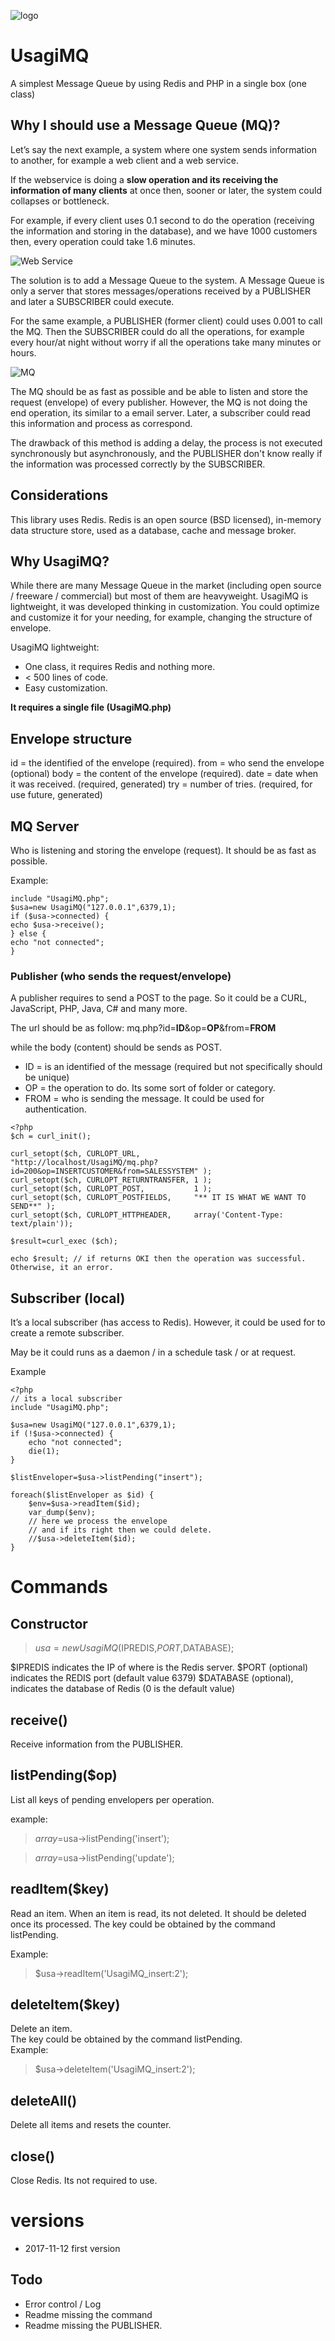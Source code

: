 ![logo](visio/logo.png "logo")

# UsagiMQ
A simplest Message Queue by using Redis and PHP in a single box (one class)



## Why I should use a Message Queue (MQ)?

Let’s say the next example, a system where one system sends information to another, for example a web client and a web service.

If the webservice is doing a **slow operation and its receiving the information of many clients** at once then, sooner or later, the system could collapses or bottleneck.

For example, if every client uses 0.1 second to do the operation (receiving the information and storing in the database), and we have 1000 customers then, every operation could take 1.6 minutes.


![Web Service](visio/WebService.jpg "Web Service")

The solution is to add a Message Queue to the system. A Message Queue is only a server that stores messages/operations received by a PUBLISHER and later a SUBSCRIBER could execute.

For the same example, a PUBLISHER (former client) could uses 0.001 to call the MQ. Then the SUBSCRIBER could do all the operations, for example every hour/at night without worry if all the operations take many minutes or hours.




![MQ](visio/MQ.jpg "MQ")

The MQ should be as fast as possible and be able to listen and store the request (envelope) of every publisher. However, the MQ is not doing the end operation, its similar to a email server.
Later, a subscriber could read this information and process as correspond.

The drawback of this method is adding a delay, the process is not executed synchronously but asynchronously, and the PUBLISHER don't know really if the information was processed correctly by the SUBSCRIBER.

## Considerations

This library uses Redis. Redis is an open source (BSD licensed), in-memory data structure store, used as a database, cache and message broker.

## Why UsagiMQ?

While there are many Message Queue in the market (including open source / freeware / commercial) but most of them are heavyweight.
UsagiMQ is lightweight, it was developed thinking in customization. You could optimize and customize it for your needing, for example, changing the structure of envelope.

UsagiMQ lightweight:

- One class, it requires Redis and nothing more.
- < 500 lines of code.
- Easy customization.


**It requires a single file (UsagiMQ.php)**

## Envelope structure

id = the identified of the envelope (required).
from = who send the envelope (optional)
body = the content of the envelope (required).
date = date when it was received. (required, generated)
try = number of tries. (required, for use future, generated)


## MQ Server

Who is listening and storing the envelope (request). It should be as fast as possible.

Example:
```
include "UsagiMQ.php";
$usa=new UsagiMQ("127.0.0.1",6379,1);
if ($usa->connected) {
echo $usa->receive();
} else {
echo "not connected";
}
```

### Publisher (who sends the request/envelope)

A publisher requires to send a POST to the page. So it could be a CURL, JavaScript, PHP, Java, C# and many more.

The url should be as follow:
mq.php?id=**ID**&op=**OP**&from=**FROM**

while the body (content) should be sends as POST.

- ID = is an identified of the message (required but not specifically should be unique)
- OP = the operation to do. Its some sort of folder or category.
- FROM = who is sending the message.   It could be used for authentication.


```
<?php
$ch = curl_init();

curl_setopt($ch, CURLOPT_URL,            "http://localhost/UsagiMQ/mq.php?id=200&op=INSERTCUSTOMER&from=SALESSYSTEM" );
curl_setopt($ch, CURLOPT_RETURNTRANSFER, 1 );
curl_setopt($ch, CURLOPT_POST,           1 );
curl_setopt($ch, CURLOPT_POSTFIELDS,     "** IT IS WHAT WE WANT TO SEND**" );
curl_setopt($ch, CURLOPT_HTTPHEADER,     array('Content-Type: text/plain'));

$result=curl_exec ($ch);

echo $result; // if returns OKI then the operation was successful. Otherwise, it an error.
```


## Subscriber (local)

It’s a local subscriber (has access to Redis). However, it could be used for to create a remote subscriber.

May be it could runs as a daemon / in a schedule task / or at request.

Example
```
<?php
// its a local subscriber
include "UsagiMQ.php";

$usa=new UsagiMQ("127.0.0.1",6379,1);
if (!$usa->connected) {
    echo "not connected";
    die(1);
}

$listEnveloper=$usa->listPending("insert");

foreach($listEnveloper as $id) {
    $env=$usa->readItem($id);
    var_dump($env);
    // here we process the envelope
    // and if its right then we could delete.
    //$usa->deleteItem($id);
}
```

# Commands

## Constructor

> $usa=new UsagiMQ($IPREDIS,$PORT,$DATABASE);

$IPREDIS indicates the IP of where is the Redis server.
$PORT (optional) indicates the REDIS port (default value 6379)
$DATABASE (optional), indicates the database of Redis (0 is the default value)
## receive()

Receive information from the PUBLISHER.

## listPending($op)

List all keys of pending envelopers per operation.  

example:

> $array=$usa->listPending('insert');

> $array=$usa->listPending('update');


## readItem($key)

Read an item. When an item is read, its not deleted. It should be deleted once its processed.
The key could be obtained by the command listPending.

Example:
> $usa->readItem('UsagiMQ_insert:2');


## deleteItem($key)

Delete an item.   
The key could be obtained by the command listPending.  
Example:
> $usa->deleteItem('UsagiMQ_insert:2');

## deleteAll()

Delete all items and resets the counter. 

## close()

Close Redis. Its not required to use.

# versions

- 2017-11-12 first version

## Todo

- Error control / Log
- Readme missing the command
- Readme missing the PUBLISHER.

